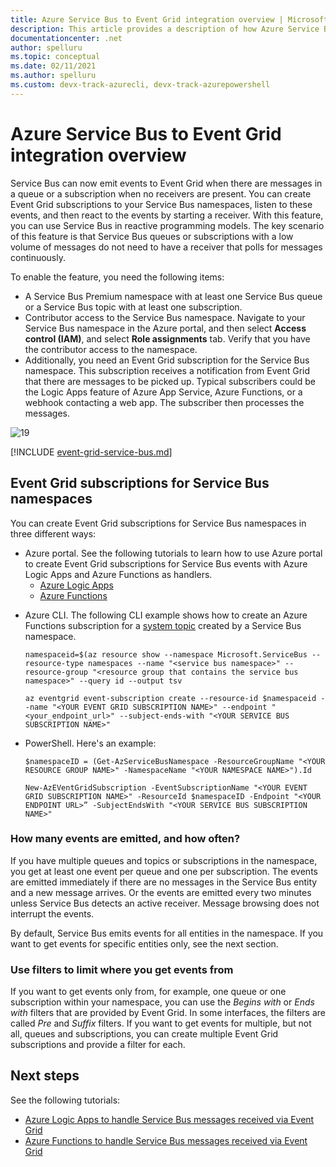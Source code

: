 ```yaml
---
title: Azure Service Bus to Event Grid integration overview | Microsoft Docs
description: This article provides a description of how Azure Service Bus messaging integrates with Azure Event Grid. 
documentationcenter: .net
author: spelluru
ms.topic: conceptual
ms.date: 02/11/2021
ms.author: spelluru 
ms.custom: devx-track-azurecli, devx-track-azurepowershell
---
```


# Azure Service Bus to Event Grid integration overview
Service Bus can now emit events to Event Grid when there are messages in a queue or a subscription when no receivers are present. You can create Event Grid subscriptions to your Service Bus namespaces, listen to these events, and then react to the events by starting a receiver. With this feature, you can use Service Bus in reactive programming models. The key scenario of this feature is that Service Bus queues or subscriptions with a low volume of messages do not need to have a receiver that polls for messages continuously. 

To enable the feature, you need the following items:

* A Service Bus Premium namespace with at least one Service Bus queue or a Service Bus topic with at least one subscription.
* Contributor access to the Service Bus namespace. Navigate to your Service Bus namespace in the Azure portal, and then select **Access control (IAM)**, and select **Role assignments** tab. Verify that you have the contributor access to the namespace. 
* Additionally, you need an Event Grid subscription for the Service Bus namespace. This subscription receives a notification from Event Grid that there are messages to be picked up. Typical subscribers could be the Logic Apps feature of Azure App Service, Azure Functions, or a webhook contacting a web app. The subscriber then processes the messages. 

![19][]

[!INCLUDE [event-grid-service-bus.md](./includes/event-grid-service-bus.md)]

## Event Grid subscriptions for Service Bus namespaces
You can create Event Grid subscriptions for Service Bus namespaces in three different ways:

- Azure portal. See the following tutorials to learn how to use Azure portal to create Event Grid subscriptions for Service Bus events with Azure Logic Apps and Azure Functions as handlers. 
    - [Azure Logic Apps](service-bus-to-event-grid-integration-example.md#receive-messages-by-using-logic-apps)
    - [Azure Functions](service-bus-to-event-grid-integration-function.md#connect-the-function-and-namespace-via-event-grid)
* Azure CLI. The following CLI example shows how to create an Azure Functions subscription for a [system topic](../event-grid/system-topics.md) created by a Service Bus namespace.

     ```azurecli-interactive
    namespaceid=$(az resource show --namespace Microsoft.ServiceBus --resource-type namespaces --name "<service bus namespace>" --resource-group "<resource group that contains the service bus namespace>" --query id --output tsv
    
    az eventgrid event-subscription create --resource-id $namespaceid --name "<YOUR EVENT GRID SUBSCRIPTION NAME>" --endpoint "<your_endpoint_url>" --subject-ends-with "<YOUR SERVICE BUS SUBSCRIPTION NAME>"
    ```
- PowerShell. Here's an example:
    ```powershell-interactive
    $namespaceID = (Get-AzServiceBusNamespace -ResourceGroupName "<YOUR RESOURCE GROUP NAME>" -NamespaceName "<YOUR NAMESPACE NAME>").Id
    
    New-AzEVentGridSubscription -EventSubscriptionName "<YOUR EVENT GRID SUBSCRIPTION NAME>" -ResourceId $namespaceID -Endpoint "<YOUR ENDPOINT URL>” -SubjectEndsWith "<YOUR SERVICE BUS SUBSCRIPTION NAME>"
    ```
### How many events are emitted, and how often?

If you have multiple queues and topics or subscriptions in the namespace, you get at least one event per queue and one per subscription. The events are emitted immediately if there are no messages in the Service Bus entity and a new message arrives. Or the events are emitted every two minutes unless Service Bus detects an active receiver. Message browsing does not interrupt the events.

By default, Service Bus emits events for all entities in the namespace. If you want to get events for specific entities only, see the next section.

### Use filters to limit where you get events from

If you want to get events only from, for example, one queue or one subscription within your namespace, you can use the *Begins with* or *Ends with* filters that are provided by Event Grid. In some interfaces, the filters are called *Pre* and *Suffix* filters. If you want to get events for multiple, but not all, queues and subscriptions, you can create multiple Event Grid subscriptions and provide a filter for each.

## Next steps
See the following tutorials: 
- [Azure Logic Apps to handle Service Bus messages received via Event Grid](service-bus-to-event-grid-integration-example.md#receive-messages-by-using-logic-apps)
- [Azure Functions to handle Service Bus messages received via Event Grid](service-bus-to-event-grid-integration-function.md#connect-the-function-and-namespace-via-event-grid)

[1]: ./media/service-bus-to-event-grid-integration-concept/sbtoeventgrid1.png
[19]: ./media/service-bus-to-event-grid-integration-concept/sbtoeventgriddiagram.png
[8]: ./media/service-bus-to-event-grid-integration-example/sbtoeventgrid8.png
[9]: ./media/service-bus-to-event-grid-integration-example/sbtoeventgrid9.png
[20]: ./media/service-bus-to-event-grid-integration-example/sbtoeventgridportal.png
[21]: ./media/service-bus-to-event-grid-integration-example/sbtoeventgridportal2.png
